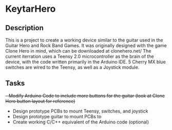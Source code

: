 # KeytarHero

## Description
This is a project to create a working device similar to the guitar used in the Guitar Hero and Rock Band Games. It was originally designed with the game Clone Hero in mind, which can be downloaded at clonehero.net/
The current iterration uses a Teensy 2.0 microcontroller as the brain of the device, with the code written primarily in the Arduino IDE. 5 Cherry MX blue switches are wired to the Teensy, as well as a Joystick module.

## Tasks
<s> - Modify Arduino Code to include more buttons for the guitar (look at Clone Hero button layout for reference)</s>
- Design prototype PCBs to mount Teensy, switches, and joystick
- Design prototype guitar to mount PCBs to
- Create working C/C++ equivalent of the Arduino code (optional)
